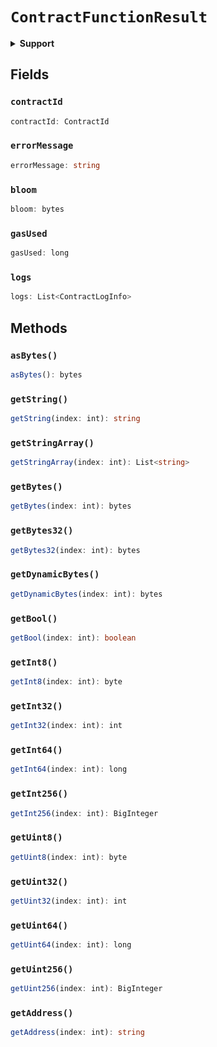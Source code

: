 # `ContractFunctionResult`

<details>
<summary><b>Support</b></summary>

| Item | Java | JavaScript | Go
| - | - | - | - |
| [`contractId`](#contractid) | ✅ | ✅ | ✅
| [`errorMessage`](#errormessage) | ✅ | ✅ | ✅
| [`bloom`](#bloom) | ✅ | ✅ | ✅
| [`gasUsed`](#gasused) | ✅ | ✅ | ✅
| [`logs`](#logs) | ✅ | ✅ | ✅
| [`asBytes()`](#asbytes) | ✅ | ✅ | ✅
| [`getString()`](#getstring) | ✅ | ✅ | ✅
| [`getStringArray()`](#getstringarray) | ✅ | ✅ | ✅
| [`getBytes()`](#getbytes) | ✅ | ✅ | ✅
| [`getBytes32()`](#getbytes32) | ✅ | ✅ | ✅
| [`getDynamicBytes()`](#getdynamicbytes) | ✅ | ✅ | ✅
| [`getBool()`](#getbool) | ✅ | ✅ | ✅
| [`getInt8()`](#getint8) | ✅ | ✅ | ✅
| [`getInt32()`](#getint32) | ✅ | ✅ | ✅
| [`getInt64()`](#getint64) | ✅ | ✅ | ✅
| [`getInt256()`](#getint256) | ✅ | ✅ | ✅
| [`getUint8()`](#getuint8) | ✅ | ✅ | ✅
| [`getUint32()`](#getuint32) | ✅ | ✅ | ✅
| [`getUint64()`](#getuint64) | ✅ | ✅ | ✅
| [`getUint256()`](#getuint256) | ✅ | ✅ | ✅
| [`getAddress()`](#getaddress) | ✅ | ✅ | ✅

</details>

## Fields

### `contractId`

```typescript
contractId: ContractId
```

### `errorMessage`

```typescript
errorMessage: string
```

### `bloom`

```typescript
bloom: bytes
```

### `gasUsed`

```typescript
gasUsed: long
```

### `logs`

```typescript
logs: List<ContractLogInfo>
```

## Methods

### `asBytes()`

```typescript
asBytes(): bytes
```

### `getString()`

```typescript
getString(index: int): string
```

### `getStringArray()`

```typescript
getStringArray(index: int): List<string>
```

### `getBytes()`

```typescript
getBytes(index: int): bytes
```

### `getBytes32()`

```typescript
getBytes32(index: int): bytes
```

### `getDynamicBytes()`

```typescript
getDynamicBytes(index: int): bytes
```

### `getBool()`

```typescript
getBool(index: int): boolean
```

### `getInt8()`

```typescript
getInt8(index: int): byte
```

### `getInt32()`

```typescript
getInt32(index: int): int
```

### `getInt64()`

```typescript
getInt64(index: int): long
```

### `getInt256()`

```typescript
getInt256(index: int): BigInteger
```

### `getUint8()`

```typescript
getUint8(index: int): byte
```

### `getUint32()`

```typescript
getUint32(index: int): int
```

### `getUint64()`

```typescript
getUint64(index: int): long
```

### `getUint256()`

```typescript
getUint256(index: int): BigInteger
```

### `getAddress()`

```typescript
getAddress(index: int): string
```
